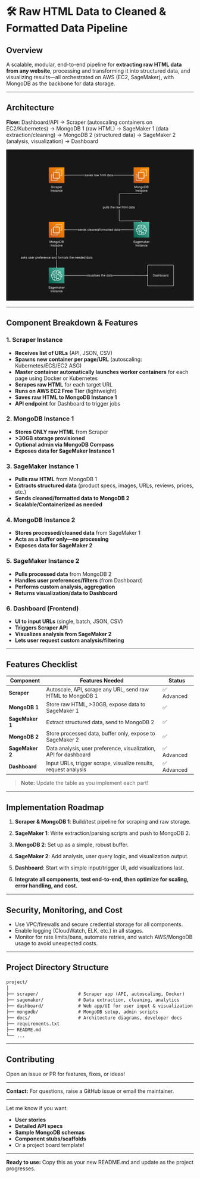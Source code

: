 # 🛠️ Raw HTML Data to Cleaned & Formatted Data Pipeline

## **Overview**

A scalable, modular, end-to-end pipeline for **extracting raw HTML data from any website**, processing and transforming it into structured data, and visualizing results—all orchestrated on AWS (EC2, SageMaker), with MongoDB as the backbone for data storage.

---

## **Architecture**

**Flow:**
Dashboard/API → Scraper (autoscaling containers on EC2/Kubernetes) → MongoDB 1 (raw HTML) → SageMaker 1 (data extraction/cleaning) → MongoDB 2 (structured data) → SageMaker 2 (analysis, visualization) → Dashboard

![System Architecture](docs/architecture.png)

---

## **Component Breakdown & Features**

### 1. **Scraper Instance**

* **Receives list of URLs** (API, JSON, CSV)
* **Spawns new container per page/URL** (autoscaling: Kubernetes/ECS/EC2 ASG)
* **Master container automatically launches worker containers** for each page using Docker or Kubernetes
* **Scrapes raw HTML** for each target URL
* **Runs on AWS EC2 Free Tier** (lightweight)
* **Saves raw HTML to MongoDB Instance 1**
* **API endpoint** for Dashboard to trigger jobs

### 2. **MongoDB Instance 1**

* **Stores ONLY raw HTML** from Scraper
* **>30GB storage provisioned**
* **Optional admin via MongoDB Compass**
* **Exposes data for SageMaker Instance 1**

### 3. **SageMaker Instance 1**

* **Pulls raw HTML** from MongoDB 1
* **Extracts structured data** (product specs, images, URLs, reviews, prices, etc.)
* **Sends cleaned/formatted data to MongoDB 2**
* **Scalable/Containerized as needed**

### 4. **MongoDB Instance 2**

* **Stores processed/cleaned data** from SageMaker 1
* **Acts as a buffer only—no processing**
* **Exposes data for SageMaker 2**

### 5. **SageMaker Instance 2**

* **Pulls processed data** from MongoDB 2
* **Handles user preferences/filters** (from Dashboard)
* **Performs custom analysis, aggregation**
* **Returns visualization/data to Dashboard**

### 6. **Dashboard (Frontend)**

* **UI to input URLs** (single, batch, JSON, CSV)
* **Triggers Scraper API**
* **Visualizes analysis from SageMaker 2**
* **Lets user request custom analysis/filtering**

---

## **Features Checklist**

| Component       | Features Needed                                                  | Status |
| --------------- | ---------------------------------------------------------------- | ------ |
| **Scraper**     | Autoscale, API, scrape any URL, send raw HTML to MongoDB 1       | ✅ Advanced |
| **MongoDB 1**   | Store raw HTML, >30GB, expose data to SageMaker 1                | ✅       |
| **SageMaker 1** | Extract structured data, send to MongoDB 2                       | ✅       |
| **MongoDB 2**   | Store processed data, buffer only, expose to SageMaker 2         | ✅       |
| **SageMaker 2** | Data analysis, user preference, visualization, API for dashboard | ✅ Advanced |
| **Dashboard**   | Input URLs, trigger scrape, visualize results, request analysis  | ✅ Advanced |

> **Note:** Update the table as you implement each part!

---

## **Implementation Roadmap**

1. **Scraper & MongoDB 1**:
   Build/test pipeline for scraping and raw storage.

2. **SageMaker 1**:
   Write extraction/parsing scripts and push to MongoDB 2.

3. **MongoDB 2**:
   Set up as a simple, robust buffer.

4. **SageMaker 2**:
   Add analysis, user query logic, and visualization output.

5. **Dashboard**:
   Start with simple input/trigger UI, add visualizations last.

6. **Integrate all components, test end-to-end, then optimize for scaling, error handling, and cost.**

---

## **Security, Monitoring, and Cost**

* Use VPC/firewalls and secure credential storage for all components.
* Enable logging (CloudWatch, ELK, etc.) in all stages.
* Monitor for rate limits/bans, automate retries, and watch AWS/MongoDB usage to avoid unexpected costs.

---

## **Project Directory Structure**

```
project/
│
├── scraper/               # Scraper app (API, autoscaling, Docker)
├── sagemaker/             # Data extraction, cleaning, analytics
├── dashboard/             # Web app/UI for user input & visualization
├── mongodb/               # MongoDB setup, admin scripts
├── docs/                  # Architecture diagrams, developer docs
├── requirements.txt
├── README.md
└── ...
```

---

## **Contributing**

Open an issue or PR for features, fixes, or ideas!

---

**Contact:**
For questions, raise a GitHub issue or email the maintainer.

---

Let me know if you want:

* **User stories**
* **Detailed API specs**
* **Sample MongoDB schemas**
* **Component stubs/scaffolds**
* Or a project board template!

---

**Ready to use:**
Copy this as your new README.md and update as the project progresses.

